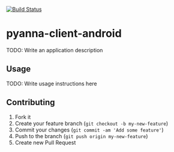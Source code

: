 [![Build Status](https://secure.travis-ci.org/yuijo/pannya-client-android.png?branch=master)](http://travis-ci.org/yuijo/pannya-client-android)
# pyanna-client-android

TODO: Write an application description

## Usage

TODO: Write usage instructions here

## Contributing

1. Fork it
2. Create your feature branch (`git checkout -b my-new-feature`)
3. Commit your changes (`git commit -am 'Add some feature'`)
4. Push to the branch (`git push origin my-new-feature`)
5. Create new Pull Request

